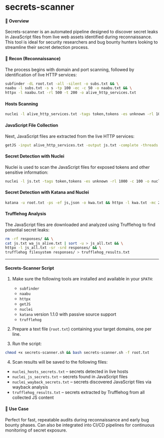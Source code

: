 # secrets-scanner
#### 📌 Overview

Secrets-scanner is an automated pipeline designed to discover secret leaks in JavaScript files from live web assets identified during reconnaissance. This tool is ideal for security researchers and bug bounty hunters looking to streamline their secret detection process.

#### 🚀 Recon (Reconnaissance)

The process begins with domain and port scanning, followed by identification of live HTTP services:
```bash
subfinder -dL root.txt -all -silent -o subs.txt && \
naabu -l subs.txt -s s -tp 100 -ec -c 50 -o naabu.txt && \
httpx -l naabu.txt -rl 500 -t 200 -o alive_http_services.txt
```
#### Hosts Scanning
```bash
nuclei -l alive_http_services.txt -tags token,tokens -es unknown -rl 1000 -c 100 -o nuclei_hosts_secrets.txt
```
#### JavaScript File Collection

Next, JavaScript files are extracted from the live HTTP services:
```bash
getJS -input alive_http_services.txt -output js.txt -complete -threads 200
```
#### Secret Detection with Nuclei

Nuclei is used to scan the JavaScript files for exposed tokens and other sensitive information:
```bash
nuclei -l js.txt -tags token,tokens -es unknown -rl 1000 -c 100 -o nuclei_js_secrets.txt
```
#### Secret Detection with Katana and Nuclei

```bash
katana -u root.txt -ps -ef js,json -o kwa.txt && httpx -l kwa.txt -mc 200 -o wa_js_alive.txt && nuclei -l wa_js_alive.txt -tags token,tokens -es unknown -rl 1000 -c 100 -o nuclei_wayback_secrets.txt
```

#### Trufflehog Analysis

The JavaScript files are downloaded and analyzed using Trufflehog to find potential secret leaks:
```bash
rm -rf responses/ && \
cat js.txt wa_js_alive.txt | sort -u > js_all.txt && \
httpx -l js_all.txt -sr -srd responses/ && \
trufflehog filesystem responses/ > trufflehog_results.txt
```
---

#### Secrets-Scanner Script

1. Make sure the following tools are installed and available in your `$PATH`:

   - `subfinder`
   - `naabu`
   - `httpx`
   - `getJS`
   - `nuclei`
   - `katana` version 1.1.0 with passive source support
   - `trufflehog`

2. Prepare a text file (`root.txt`) containing your target domains, one per line.
3. Run the script:
```bash
chmod +x secrets-scanner.sh && bash secrets-scanner.sh -f root.txt
```
4. Scan results will be saved to the following files:

- `nuclei_hosts_secrets.txt` – secrets detected in live hosts
- `nuclei_js_secrets.txt` – secrets found in JavaScript files
- `nuclei_wayback_secrets.txt` – secrets discovered JavaScript files via wayback analysis
- `trufflehog_results.txt` – secrets extracted by Trufflehog from all collected JS content

#### 🧠 Use Case

Perfect for fast, repeatable audits during reconnaissance and early bug bounty phases. Can also be integrated into CI/CD pipelines for continuous monitoring of secret exposure.
